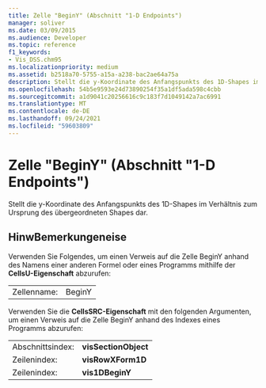 ```yaml
---
title: Zelle "BeginY" (Abschnitt "1-D Endpoints")
manager: soliver
ms.date: 03/09/2015
ms.audience: Developer
ms.topic: reference
f1_keywords:
- Vis_DSS.chm95
ms.localizationpriority: medium
ms.assetid: b2518a70-5755-a15a-a238-bac2ae64a75a
description: Stellt die y-Koordinate des Anfangspunkts des 1D-Shapes im Verhältnis zum Ursprung des übergeordneten Shapes dar.
ms.openlocfilehash: 54b5e9593e24d73890254f35a1df5ada598c4cbb
ms.sourcegitcommit: a1d9041c20256616c9c183f7d1049142a7ac6991
ms.translationtype: MT
ms.contentlocale: de-DE
ms.lasthandoff: 09/24/2021
ms.locfileid: "59603809"
---
```

# <a name="beginy-cell-1-d-endpoints-section"></a>Zelle "BeginY" (Abschnitt "1-D Endpoints")

Stellt  die y-Koordinate des Anfangspunkts des 1D-Shapes im Verhältnis zum Ursprung des übergeordneten Shapes dar. 
  
## <a name="remarks"></a>HinwBemerkungeneise

Verwenden Sie Folgendes, um einen Verweis auf die Zelle BeginY anhand des Namens einer anderen Formel oder eines Programms mithilfe der **CellsU-Eigenschaft** abzurufen: 
  
|||
|:-----|:-----|
| Zellenname:  <br/> | BeginY  <br/> |
   
Verwenden Sie die **CellsSRC-Eigenschaft** mit den folgenden Argumenten, um einen Verweis auf die Zelle BeginY anhand des Indexes eines Programms abzurufen: 
  
|||
|:-----|:-----|
| Abschnittsindex:  <br/> |**visSectionObject** <br/> |
| Zeilenindex:  <br/> |**visRowXForm1D** <br/> |
| Zeilenindex:  <br/> |**vis1DBeginY** <br/> |
   

